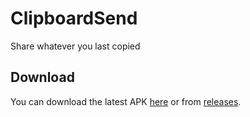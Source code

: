 # ClipboardSend

Share whatever you last copied

## Download

You can download the latest APK [here][latest-apk] or from [releases][releases].

[releases]: https://github.com/realmazharhussain/clipboard-send/releases
[latest-apk]: https://github.com/realmazharhussain/clipboard-send/releases/latest/download/clipboard-send.apk
